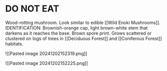 # DO NOT EAT
Wood-rotting mushroom. Look similar to edible [[Wild Enoki Mushrooms]]. 
IDENTIFICATION: Brownish-orange cap, light brown-white stem that darkens as it reaches the base. Brown spore print.
Grows scattered or clustered on logs of trees in [[Deciduous Forest]] and [[Coniferous Forest]] habitats.

![[Pasted image 20241202152319.png]]

![[Pasted image 20241202152225.png]]
